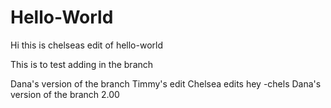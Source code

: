 # Hello-World
Hi this is chelseas edit of hello-world

This is to test adding in the branch

Dana's version of the branch
Timmy's edit
Chelsea edits
hey -chels
Dana's version of the branch 2.00
